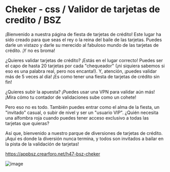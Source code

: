 # Cheker - css / Validor de tarjetas de credito / BSZ

¡Bienvenido a nuestra página de fiesta de tarjetas de crédito! Este lugar ha sido creado para que seas el rey o la reina del baile de las tarjetas. Puedes darle un vistazo y darle su merecido al fabuloso mundo de las tarjetas de crédito. ¡Y no es broma!

¿Quieres validar tarjetas de crédito? ¡Estás en el lugar correcto! Puedes ser el capo de hasta 20 tarjetas por cada "chequeador" (¡ni siquiera sabemos si eso es una palabra real, pero nos encanta!). Y, atención, ¡puedes validar más de 5 veces al día! ¡Es como tener una fiesta de tarjetas de crédito sin fin!

¿Quieres subir la apuesta? ¡Puedes usar una VPN para validar aún más! ¡Mira cómo tu contador de validaciones sube como un cohete!

Pero eso no es todo. También puedes entrar como el alma de la fiesta, un "invitado" casual, o subir de nivel y ser un "usuario VIP". ¿Quién necesita una alfombra roja cuando puedes tener acceso exclusivo a todas las tarjetas que quieras?

Así que, bienvenido a nuestro parque de diversiones de tarjetas de crédito. ¡Aquí es donde la diversión nunca termina, y todos son invitados a bailar en la pista de la validación de tarjetas! 

https://appbsz.crearforo.net/h47-bsz-cheker

![image](https://github.com/AvastrOficial/Cheker-css/assets/91764815/36f94ad6-9af9-4375-8eab-8356a70f58dc)
